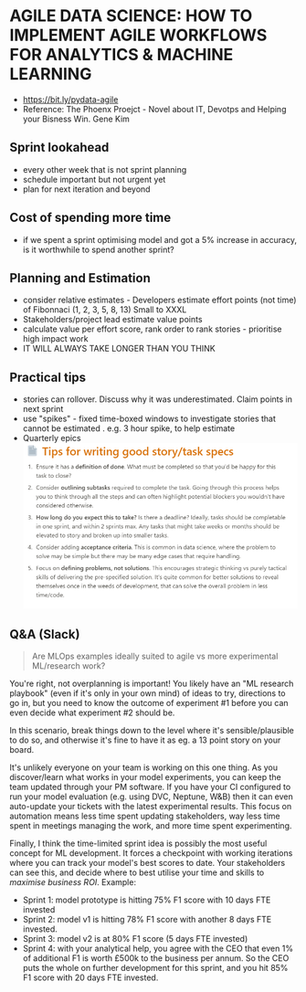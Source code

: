 # AGILE DATA SCIENCE: HOW TO IMPLEMENT AGILE WORKFLOWS FOR ANALYTICS & MACHINE LEARNING

* https://bit.ly/pydata-agile
* Reference: The Phoenx Proejct - Novel about IT, Devotps and Helping your Bisness Win. Gene Kim

## Sprint lookahead
* every other week that is not sprint planning
* schedule important but not urgent yet
* plan for next iteration and beyond

## Cost of spending more time
* if we spent a sprint optimising model and got a 5% increase in accuracy, is it worthwhile to spend another sprint?

## Planning and Estimation
* consider relative estimates - Developers estimate effort points (not time) of Fibonnaci (1, 2, 3, 5, 8, 13) Small to XXXL
* Stakeholders/project lead estimate value points
* calculate value per effort score, rank order to rank stories - prioritise high impact work
* IT WILL ALWAYS TAKE LONGER THAN YOU THINK

## Practical tips
* stories can rollover. Discuss why it was underestimated. Claim points in next sprint
* use "spikes" - fixed time-boxed windows to investigate stories that cannot be estimated . e.g. 3 hour spike, to help estimate
* Quarterly epics
![](2021-11-03-15-45-08.png)
## Q&A (Slack)
>Are MLOps examples ideally suited to agile vs more experimental ML/research work?

You're right, not overplanning is important! You likely have an "ML research playbook" (even if it's only in your own mind) of ideas to try, directions to go in, but you need to know the outcome of experiment #1 before you can even decide what experiment #2 should be.

In this scenario, break things down to the level where it's sensible/plausible to do so, and otherwise it's fine to have it as eg. a 13 point story on your board.

 It's unlikely everyone on your team is working on this one thing. As you discover/learn what works in your model experiments, you can keep the team updated through your PM software. If you have your CI configured to run your model evaluation (e.g. using DVC, Neptune, W&B) then it can even auto-update your tickets with the latest experimental results. This focus on automation means less time spent updating stakeholders, way less time spent in meetings managing the work, and more time spent experimenting.

Finally, I think the time-limited sprint idea is possibly the most useful concept for ML development. It forces a checkpoint with working iterations where you can track your model's best scores to date. Your stakeholders can see this, and decide where to best utilise your time and skills to *maximise business ROI*. Example:
* Sprint 1: model prototype is hitting 75% F1 score with 10 days FTE invested
* Sprint 2: model v1 is hitting 78% F1 score with another 8 days FTE invested.
* Sprint 3: model v2 is at 80% F1 score (5 days FTE invested)
* Sprint 4: with your analytical help, you agree with the CEO that even 1% of additional F1 is worth £500k to the business per annum. So the CEO puts the whole on further development for this sprint, and you hit 85% F1 score with 20 days FTE invested.


